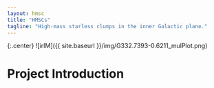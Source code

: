 ```yaml
---
layout: hmsc
title: "HMSCs"
tagline: "High-mass starless clumps in the inner Galactic plane."
---
```


{:.center}
![irIM]({{ site.baseurl }}/img/G332.7393-0.6211_mulPlot.png)

# Project Introduction
<!--
From 10861 ATLASGAL clump, we identified 463 high-mass starless clump 
(HMSC) candidates with −60 < l < 60 degree and −1 < b < 1 degree. 
All of these sources have been queried in SIMBAD to make sure they 
are not associated with any known star-forming indicator. Young 
stellar objects were identified from the GLIMPSE catalog using 
color-based criteria and the associated clumps were excluded. We 
also make sure that the HMSC candidates have neither point sources 
at 24 and 70 µm nor strong extended emission at 24 µm. Most of the 
identified HMSCs are infrared dark and some are even dark at 70 µm. 
Their distribution shows crowding in Galactic spiral arms and toward 
the Galactic center and some well known star-forming complexes, 
and some HMSCs are associated with large-scale filaments. Some 
basic parameters were attained from column density and dust 
temperature maps which were constructed via fitting far-infrared 
and submillimeter continuum data to modified blackbodies. The 
HMSC candidates have sizes, masses, and densities similar to 
clumps associated with Class II methanol masers and H ii regions, 
suggesting that these starless clumps will evolve into star-forming 
clumps. More than 90% of the HMSC candidates have densities above some 
proposed thresholds for forming high-mass stars. The HMSC candidates 
have dust temperatures and luminosity-to-mass ratios significantly 
lower than star-forming sources, suggesting they are genuinely at 
very early stages of high-mass star formation. Twenty sources with equivalent radii < 0.15 pc and mass surface densities > 0.08 g cm^2\ 
could be possible high-mass starless cores. Further investigations 
toward these HMSCs would undoubtedly shed light on comprehensively 
understanding the birth of high-mass stars.

# Related Publications
<!--
1. *High-mass Starless Clumps in the Inner Galactic Plane: The Sample and Dust Properties*, [Yuan et al., 2017, ApJS, 231, 11](http://iopscience.iop.org/article/10.3847/1538-4365/aa7204/meta)


